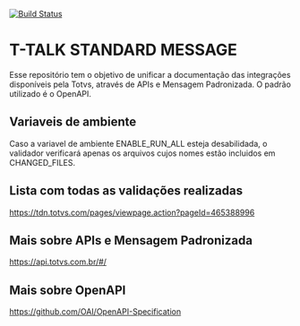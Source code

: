 [![Build Status](https://travis-ci.org/totvs/ttalk-standard-message.svg?branch=master)](https://travis-ci.org/totvs/ttalk-standard-message)

# T-TALK STANDARD MESSAGE
Esse repositório tem o objetivo de unificar a documentação das integrações disponíveis pela Totvs, através de APIs e Mensagem Padronizada. O padrão utilizado é o OpenAPI.

## Variaveis de ambiente
Caso a variavel de ambiente ENABLE_RUN_ALL esteja desabilidada, o validador verificará apenas os arquivos cujos nomes estão incluidos em CHANGED_FILES.


## Lista com todas as validações realizadas
https://tdn.totvs.com/pages/viewpage.action?pageId=465388996

## Mais sobre APIs e Mensagem Padronizada
https://api.totvs.com.br/#/

## Mais sobre OpenAPI
https://github.com/OAI/OpenAPI-Specification
